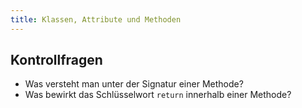 ```yaml
---
title: Klassen, Attribute und Methoden
---
```


## Kontrollfragen
- Was versteht man unter der Signatur einer Methode?
- Was bewirkt das Schlüsselwort `return` innerhalb einer Methode?
